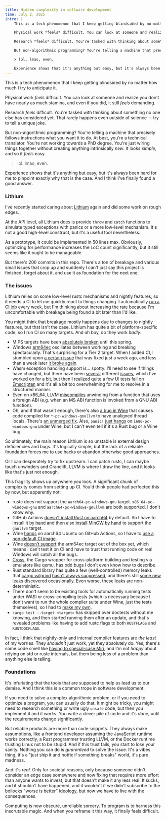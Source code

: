 ```yaml
---
title: Hidden complexity in software development
time: July 2, 2025
intro: |
    This is a tech phenomenon that I keep getting blindsided by no matter how much I try to anticipate it.

    Physical work *feels* difficult. You can look at someone and realize you don't have nearly as much stamina, and even if you did, it still *feels* demanding.

    Research *feels* difficult. You're tasked with thinking about something no one else has considered yet. That rarely happens even outside of science -- try to tell a unique joke.

    But non-algorithmic programming? You're telling a machine that precisely follows instructions what you want it to do. At best, you're a technical translator. You're not working towards a PhD degree. You're just wiring things together without creating anything intrinsically *new*. It looks *simple*, and so it *feels* easy.

    > lol. lmao, even.

    Experience shows that it's anything but easy, but it's always been hard for me to pinpoint exactly why that is the case. And I think I've finally found a good answer.
---
```


This is a tech phenomenon that I keep getting blindsided by no matter how much I try to anticipate it.

Physical work *feels* difficult. You can look at someone and realize you don't have nearly as much stamina, and even if you did, it still *feels* demanding.

Research *feels* difficult. You're tasked with thinking about something no one else has considered yet. That rarely happens even outside of science -- try to tell a unique joke.

But non-algorithmic programming? You're telling a machine that precisely follows instructions what you want it to do. At best, you're a technical translator. You're not working towards a PhD degree. You're just wiring things together without creating anything intrinsically *new*. It looks *simple*, and so it *feels* easy.

> lol. lmao, even.

Experience shows that it's anything but easy, but it's always been hard for me to pinpoint exactly why that is the case. And I think I've finally found a good answer.


### Lithium

I've recently started caring about [Lithium](https://github.com/iex-rs/lithium) again and did some work on rough edges.

At the API level, all Lithium does is provide `throw` and `catch` functions to simulate typed exceptions with panics or a more low-level mechanism. It's not a good high-level construct, but it's a useful tool nevertheless.

As a prototype, it could be implemented in 50 lines max. Obviously, optimizing for performance increases the LoC count significantly, but it still seems like it ought to be manageable.

But there's 200 commits in this repo. There's a ton of breakage and various small issues that crop up and suddenly I can't just say this project is finished, forget about it, and use it as foundation for the next one.


### The issues

Lithium relies on some low-level rustc mechanisms and nightly features, so it needs a CI to let me quickly react to things changing. I automatically [run a CI job](https://github.com/iex-rs/lithium/blob/147520243e1eb9e2679e7ed612254055bd9c7c09/.github/workflows/ci.yml#L7) every week, but I'm thinking about increasing the rate because I'm uncomfortable with breakage being found a bit later than I'd like.

You might think that breakage mostly happens due to changes to nightly features, but that isn't the case. Lithium has quite a bit of platform-specific code, so I run CI on many targets. And oh boy, do they work *badly*.

- MIPS targets have been [absolutely broken](https://github.com/rust-lang/rust/issues/102722) until this spring.
- Windows [arm64ec](http://www.emulators.com/docs/abc_arm64ec_explained.htm) oscillates between working and breaking spectacularly. That's surprising for a Tier 2 target. When I added CI, I stumbled upon [a certain issue](https://github.com/rust-lang/rust/issues/138541) that was fixed just a week ago, and less than a week later [it broke again](https://github.com/rust-lang/rust/issues/143253).
- Wasm exception handling support is... spotty. I'll need to see if things have changed, but there have been [several](https://github.com/rust-lang/rust/issues/132416) different [issues](https://github.com/rust-lang/rust/issues/135665), which I've [worked on for a bit](https://github.com/rust-lang/rust/pull/136200), but then I realized quite a few UI tests [fail on Emscripten](https://github.com/rust-lang/rust/pull/136199) and it's all a bit too overwhelming for me to resolve in a structured manner.
- Even on x86_64, LLVM [miscompiles](https://github.com/llvm/llvm-project/issues/112943) unwinding from a function that uses a foreign ABI (e.g. when an MS ABI function is invoked from a GNU ABI function).
- Oh, and if that wasn't enough, there's also [a bug in Wine](https://bugs.winehq.org/show_bug.cgi?id=57700) that causes code compiled for `*-pc-windows-gnullvm` to have unaligned thread locals. There's [an unmerged fix](https://gitlab.winehq.org/wine/wine/-/merge_requests/7251). Also, `panic!` [just hangs](https://github.com/rust-lang/rust/issues/135717) on `i686-pc-windows-gnu` under Wine, but I can't even tell if it's a Rust bug or a Wine bug.

So ultimately, the main reason Lithium is so unstable is external design deficiencies and bugs. It's logically simple, but the lack of a reliable foundation forces me to use hacks or abandon otherwise good approaches.

Or I can desperately try to fix upstream. I can patch rustc, I can maybe touch unwinders and Cranelift. LLVM is where I draw the line, and it looks like that's just not enough.

This fragility shows up anywhere you look. A significant chunk of complexity comes from setting up CI. You'd think people had perfected this by now, but apparently not:

- rustc does not support the `aarch64-pc-windows-gnu` target. `x86_64-pc-windows-gnu` and `aarch64-pc-windows-gnullvm` are both supported. I don't know why.
- GitHub Actions [doesn't install Rust on aarch64](https://github.com/actions/partner-runner-images/issues/77) by default. So I have to install it [by hand](https://github.com/iex-rs/lithium/blob/9e7a1b551231d87d13746d57af0de4b7fb36eb7e/.github/workflows/ci.yml#L228) and then also [install MinGW by hand](https://github.com/iex-rs/lithium/blob/9e7a1b551231d87d13746d57af0de4b7fb36eb7e/.github/workflows/ci.yml#L241) to support the `gnullvm` target.
- Wine [hangs](https://github.com/actions/partner-runner-images/issues/31) on aarch64 Ubuntu on GitHub Actions, so I have to [use a non-default CI image](https://github.com/iex-rs/lithium/blob/9e7a1b551231d87d13746d57af0de4b7fb36eb7e/.github/workflows/ci.yml#L318).
- Wine [doesn't support](https://bugs.winehq.org/show_bug.cgi?id=58092) the arm64ec target out of the box yet, which means I can't test it on CI and have to trust that running code on real Windows will catch all the bugs.
- [Cross](https://github.com/cross-rs/cross), the Cargo wrapper for cross-platform building and testing via emulators like qemu, has odd bugs I don't even know how to describe.
- Rust standard library has quite a few (well-controlled) memory leaks that [cargo valgrind](https://github.com/jfrimmel/cargo-valgrind) [hasn't always suppressed](https://github.com/jfrimmel/cargo-valgrind/issues/111), and there's still [some new leaks](https://github.com/jfrimmel/cargo-valgrind/pull/127) discovered occasionally. Even worse, these leaks are non-deterministic.
- There don't seem to be existing tools for automatically running tests under WASI or cross-compiling tests (which is necessary because I don't want to run the whole compiler suite under Wine, just the tests themselves), so I had to [make my own](https://github.com/iex-rs/lithium/tree/ad96472cecccb15fc6b2ba8639f37030d0796e69/ci).
- `cargo test --target <target>` has skipped over doctests without me knowing, and then started running them after an update, and that's revealed problems like having to add rustc flags to both `RUSTFLAGS` and `RUSTDOCFLAGS`.

In fact, I think that nightly-only and internal compiler features are *the least* of my worries. They *shouldn't* just work, yet they absolutely do. Yes, there's some code smell like [having to special-case Miri](https://github.com/iex-rs/lithium/blob/ad96472cecccb15fc6b2ba8639f37030d0796e69/src/backend/panic.rs#L60), and I'm not *happy* about relying on std or rustc internals, but them being less of a problem than anything else is telling.


### Foundations

It's infuriating that the tools that are supposed to help us lead us to our demise. And I think this is a common trope in software development.

If you need to solve a complex algorithmic problem, or if you need to optimize a program, you can usually do that. It might be tricky, you might need to research something or write ugly `unsafe` code, but then you implement it and it *works*. You write a clever pile of code and it's *done*, until the requirements change significantly.

But reliable products are more than code snippets. They always make assumptions, like a frontend developer assuming the JavaScript runtime works correctly, a Rust programmer trusting LLVM, or the Docker runtime trusting Linux not to be stupid. And if this trust fails, you start to lose your sanity. Nothing you can do is *guaranteed* to solve the issue. It's a vibes thing, it's a "just ship it and hotfix if something breaks" world, it's pure madness.

And it's *real*. Only for societal reasons, only because someone didn't consider an edge case somewhere and now fixing that requires more effort than anyone wants to invest, but that doesn't make it any less real. It sucks, and it shouldn't have happened, and it wouldn't if we didn't subscribe to the bollocks "worse is better" ideology, but now we have to live with the consequences.

Computing is now obscure, unreliable sorcery. To program is to harness this inscrutable magic. And when you reframe it this way, it finally feels difficult.
